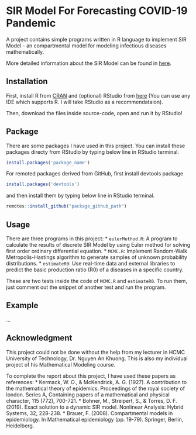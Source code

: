 # SIR Model For Forecasting COVID-19 Pandemic

A project contains simple programs written in R language to implement SIR Model - an compartmental model for modeling infectious diseases mathematically.

More detailed information about the SIR Model can be found in [here](https://www.maa.org/press/periodicals/loci/joma/the-sir-model-for-spread-of-disease-the-differential-equation-model).

## Installation

First, install R from [CRAN](https://cran.rstudio.com/) and (optional) RStudio from [here](https://rstudio.com/products/rstudio/download/#download) (You can use any IDE which supports R. I will take RStudio as a recommendataion).

Then, download the files inside source-code, open and run it by RStudio!

## Package

There are some packages I have used in this project. You can install these packages directy from RStudio by typing below line in RStudio terminal.

```R
install.packages('package_name')
```

For remoted packages derived from GitHub, first install devtools package

```R
install.packages('devtools')
```

and then install them by typing below line in RStudio terminal.

```R
remotes::install_github("package_github_path")
```

## Usage

There are three programs in this project:
	* ```eulerMethod.R```: A program to calculate the results of discrete SIR Model by using Euler method for solving first order ordinary differential equation.
	* ```MCMC.R```: Implement Random-Walk Metropolis-Hastings algorithm to generate samples of unknown probability distributions.
	* ```estimateR0```: Use real-time data and external libraries to predict the basic production ratio (R0) of a diseases in a specific country.
	
These are two tests inside the code of ```MCMC.R``` and ```estimateR0```. To run them, just comment out the snippet of another test and run the program.

## Example

...

## Acknowledgment

This project could not be done without the help from my lecturer in HCMC University of Technology, Dr. Nguyen An Khuong. This is also my individual project of his Mathematical Modeling course.

To complete the report about this project, I have used these papers as references:
	*  Kermack, W. O., & McKendrick, A. G. (1927). A contribution to the mathematical theory of epidemics. Proceedings of the royal society of london. Series A, Containing papers of a mathematical and physical character, 115 (772), 700-721.
	*  Bohner, M., Streipert, S., & Torres, D. F. (2019). Exact solution to a dynamic SIR model. Nonlinear Analysis: Hybrid Systems, 32, 228-238.
	*  Brauer, F. (2008). Compartmental models in epidemiology. In Mathematical epidemiology (pp. 19-79). Springer, Berlin, Heidelberg.






